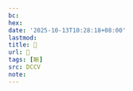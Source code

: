 ```yaml
---
bc:
hex:
date: '2025-10-13T10:28:18+08:00'
lastmod:
title: 􄡽
url: 􄡽
tags: [䀼]
src: DCCV
note:
---
```

